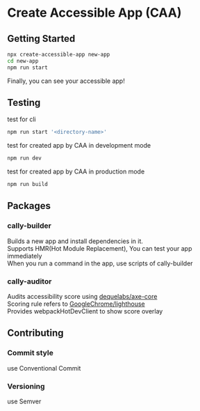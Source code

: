 # Create Accessible App (CAA)

## Getting Started
```sh
npx create-accessible-app new-app
cd new-app
npm run start
```
Finally, you can see your accessible app!

## Testing
test for cli
```sh
npm run start '<directory-name>'
```

test for created app by CAA in development mode
```sh
npm run dev
```

test for created app by CAA in production mode
```sh
npm run build
```

## Packages
### cally-builder
Builds a new app and install dependencies in it. <br>
Supports HMR(Hot Module Replacement), You can test your app immediately <br>
When you run a command in the app, use scripts of cally-builder 

### cally-auditor
Audits accessibility score using [dequelabs/axe-core](https://github.com/dequelabs/axe-core) <br>
Scoring rule refers to [GoogleChrome/lighthouse](https://github.com/GoogleChrome/lighthouse) <br>
Provides webpackHotDevClient to show score overlay

## Contributing

### Commit style
use Conventional Commit

### Versioning
use Semver